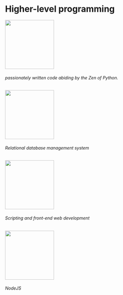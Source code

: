 # Higher-level programming

<img src="https://upload.wikimedia.org/wikipedia/commons/thumb/0/0a/Python.svg/1200px-Python.svg.png" width="160" height=auto />

###### passionately written code abiding by the Zen of Python.

<img src="https://download.logo.wine/logo/MySQL/MySQL-Logo.wine.png" width="160" height=auto />

###### Relational database management system

<img src="https://www.computerhope.com/jargon/j/javascript.png" width ="160" height=auto />

###### Scripting and front-end web development

<img src="https://user-images.githubusercontent.com/68082012/128093873-eb74b486-ebee-48a4-9ed5-3368fed0b121.png" width="160" height=auto/>

###### NodeJS
